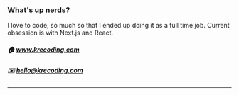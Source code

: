 ### What's up nerds?

I love to code, so much so that I ended up doing it as a full time job. Current obsession is with Next.js and React.

#####  🏠 www.krecoding.com
#####  ✉️ hello@krecoding.com 
---

<!-- **kre64/kre64** is a ✨ _special_ ✨ repository because its `README.md` (this file) appears on your GitHub profile. -->
